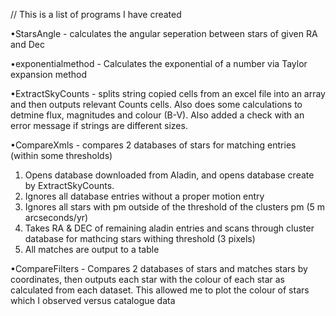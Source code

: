 // This is a list of programs I have created

•StarsAngle - calculates the angular seperation between stars of given RA and Dec

•exponentialmethod - Calculates the exponential of a number via Taylor expansion method

•ExtractSkyCounts - splits string copied cells from an excel file into an array and then outputs relevant Counts cells. Also does some calculations to detmine flux, magnitudes and colour (B-V). Also added a check with an error message if strings are different sizes.

•CompareXmls - compares 2 databases of stars for matching entries (within some thresholds)
1) Opens database downloaded from Aladin, and opens database create by ExtractSkyCounts.
2) Ignores all database entries without a proper motion entry
3) Ignores all stars with pm outside of the threshold of the clusters pm (5 m arcseconds/yr)
4) Takes RA & DEC of remaining aladin entries and scans through cluster database for mathcing stars withing threshold (3 pixels)
5) All matches are output to a table

•CompareFilters - Compares 2 databases of stars and matches stars by coordinates, then outputs each star with the colour of each star as calculated from each dataset. This allowed me to plot the colour of stars which I observed versus catalogue data
